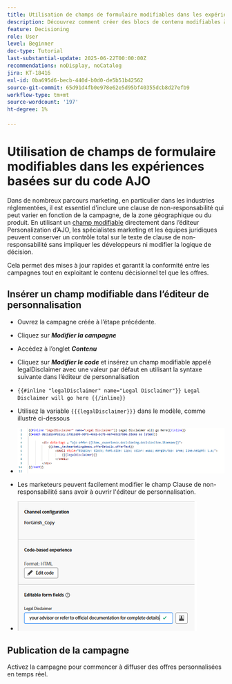 ```yaml
---
title: Utilisation de champs de formulaire modifiables dans les expériences basées sur du code AJO
description: Découvrez comment créer des blocs de contenu modifiables à l’aide de champs de formulaire intégrés dans les modèles d’expérience basés sur du code Adobe Journey Optimizer afin d’offrir aux marketeurs un contenu de campagne dynamique et réutilisable.
feature: Decisioning
role: User
level: Beginner
doc-type: Tutorial
last-substantial-update: 2025-06-22T00:00:00Z
recommendations: noDisplay, noCatalog
jira: KT-18416
exl-id: 0ba695d6-becb-440d-b0d0-de5b51b42562
source-git-commit: 65d91d4fb0e978e62e5d95bf40355dcb8d27efb9
workflow-type: tm+mt
source-wordcount: '197'
ht-degree: 1%

---
```


# Utilisation de champs de formulaire modifiables dans les expériences basées sur du code AJO

Dans de nombreux parcours marketing, en particulier dans les industries réglementées, il est essentiel d&#39;inclure une clause de non-responsabilité qui peut varier en fonction de la campagne, de la zone géographique ou du produit. En utilisant un [champ modifiable](https://experienceleague.adobe.com/en/docs/journey-optimizer-learn/tutorials/channels/code-based-experience-channel/form-fields-in-code-based-experiences) directement dans l’éditeur Personalization d’AJO, les spécialistes marketing et les équipes juridiques peuvent conserver un contrôle total sur le texte de clause de non-responsabilité sans impliquer les développeurs ni modifier la logique de décision.

Cela permet des mises à jour rapides et garantit la conformité entre les campagnes tout en exploitant le contenu décisionnel tel que les offres.

## Insérer un champ modifiable dans l’éditeur de personnalisation

- Ouvrez la campagne créée à l’étape précédente.
- Cliquez sur _**Modifier la campagne**_
- Accédez à l’onglet _**Contenu**_
- Cliquez sur _**Modifier le code**_ et insérez un champ modifiable appelé legalDisclaimer avec une valeur par défaut en utilisant la syntaxe suivante dans l’éditeur de personnalisation

- `{{#inline "legalDisclaimer" name="Legal Disclaimer"}} Legal Disclaimer will go here {{/inline}}`

- Utilisez la variable `{{{legalDisclaimer}}}` dans le modèle, comme illustré ci-dessous

- ![champs-modifiables](assets/editable-fields.png)

- Les marketeurs peuvent facilement modifier le champ Clause de non-responsabilité sans avoir à ouvrir l&#39;éditeur de personnalisation.
- ![marketeur-champ-modifiable](assets/editable-field-marketer-view.png)



## Publication de la campagne

Activez la campagne pour commencer à diffuser des offres personnalisées en temps réel.
